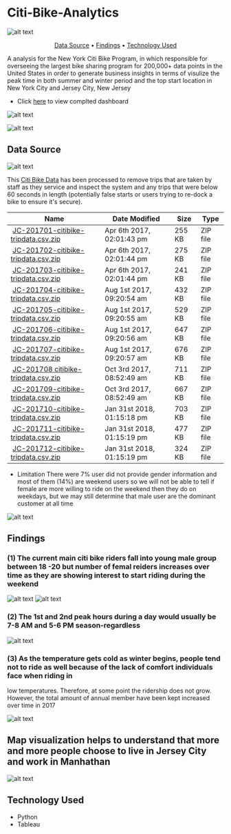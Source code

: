
# Citi-Bike-Analytics

![alt text](https://d21xlh2maitm24.cloudfront.net/nyc/Annual-Membership-Image.png?mtime=20170331121650)

<p align="center">
  <a href="#data-source">Data Source</a> •
  <a href="#findings">Findings</a> •
  <a href="#technology-Used">Technology Used</a>
</p>

A analysis for the New York Citi Bike Program, in which responsible for overseeing the largest bike sharing program for 200,000+ data points in the United States
 in order to generate business insights in terms of visulize the peak time in both summer and winter period and the top start location in New York City and Jersey City, New Jersey
 
* Click [here](https://public.tableau.com/profile/davidgu#!/vizhome/citibikeanalysis/Forcityofficials?publish=yes) to view complted dashboard

![alt text](https://raw.githubusercontent.com/david880110/Citi-Bike-Analytics/master/image/top_location.png)

![alt text](https://raw.githubusercontent.com/david880110/Citi-Bike-Analytics/master/image/avg_bike_distance.png)

## Data Source
![alt text](https://raw.githubusercontent.com/david880110/Citi-Bike-Analytics/master/image/citibikedata.png)

This [Citi Bike Data](https://www.citibikenyc.com/system-data) has been processed to remove trips that are taken by staff as they service and inspect the system and any trips that were below 60 seconds in length 
(potentially false starts or users trying to re-dock a bike to ensure it's secure).

<table class="hide-while-loading table table-striped">
<tbody id="tbody-content">
<thead>
<tr>
<th>Name</th>
<th>Date Modified</th>
<th>Size</th>
<th>Type</th>
</tr>
</thead>
<tr>
<td>&nbsp;<a href="https://s3.amazonaws.com/tripdata/JC-201701-citibike-tripdata.csv.zip">JC-201701-citibike-tripdata.csv.zip</a></td>
<td>Apr 6th 2017, 02:01:43 pm</td>
<td>255 KB</td>
<td>ZIP file</td>
</tr>
<tr>
<td>&nbsp;<a href="https://s3.amazonaws.com/tripdata/JC-201702-citibike-tripdata.csv.zip">JC-201702-citibike-tripdata.csv.zip</a></td>
<td>Apr 6th 2017, 02:01:44 pm</td>
<td>275 KB</td>
<td>ZIP file</td>
</tr>
<tr>
<td>&nbsp;<a href="https://s3.amazonaws.com/tripdata/JC-201703-citibike-tripdata.csv.zip">JC-201703-citibike-tripdata.csv.zip</a></td>
<td>Apr 6th 2017, 02:01:44 pm</td>
<td>241 KB</td>
<td>ZIP file</td>
</tr>
<tr>
<td>&nbsp;<a href="https://s3.amazonaws.com/tripdata/JC-201704-citibike-tripdata.csv.zip">JC-201704-citibike-tripdata.csv.zip</a></td>
<td>Aug 1st 2017, 09:20:54 am</td>
<td>432 KB</td>
<td>ZIP file</td>
</tr>
<tr>
<td>&nbsp;<a href="https://s3.amazonaws.com/tripdata/JC-201705-citibike-tripdata.csv.zip">JC-201705-citibike-tripdata.csv.zip</a></td>
<td>Aug 1st 2017, 09:20:55 am</td>
<td>529 KB</td>
<td>ZIP file</td>
</tr>
<tr>
<td>&nbsp;<a href="https://s3.amazonaws.com/tripdata/JC-201706-citibike-tripdata.csv.zip">JC-201706-citibike-tripdata.csv.zip</a></td>
<td>Aug 1st 2017, 09:20:56 am</td>
<td>647 KB</td>
<td>ZIP file</td>
</tr>
<tr>
<td>&nbsp;<a href="https://s3.amazonaws.com/tripdata/JC-201707-citibike-tripdata.csv.zip">JC-201707-citibike-tripdata.csv.zip</a></td>
<td>Aug 1st 2017, 09:20:57 am</td>
<td>676 KB</td>
<td>ZIP file</td>
</tr>
<tr>
<td>&nbsp;<a href="https://s3.amazonaws.com/tripdata/JC-201708%20citibike-tripdata.csv.zip">JC-201708 citibike-tripdata.csv.zip</a></td>
<td>Oct 3rd 2017, 08:52:49 am</td>
<td>711 KB</td>
<td>ZIP file</td>
</tr>
<tr>
<td>&nbsp;<a href="https://s3.amazonaws.com/tripdata/JC-201709-citibike-tripdata.csv.zip">JC-201709-citibike-tripdata.csv.zip</a></td>
<td>Oct 3rd 2017, 08:52:49 am</td>
<td>667 KB</td>
<td>ZIP file</td>
</tr>
<tr>
<td>&nbsp;<a href="https://s3.amazonaws.com/tripdata/JC-201710-citibike-tripdata.csv.zip">JC-201710-citibike-tripdata.csv.zip</a></td>
<td>Jan 31st 2018, 01:15:18 pm</td>
<td>703 KB</td>
<td>ZIP file</td>
</tr>
<tr>
<td>&nbsp;<a href="https://s3.amazonaws.com/tripdata/JC-201711-citibike-tripdata.csv.zip">JC-201711-citibike-tripdata.csv.zip</a></td>
<td>Jan 31st 2018, 01:15:19 pm</td>
<td>477 KB</td>
<td>ZIP file</td>
</tr>
<tr>
<td>&nbsp;<a href="https://s3.amazonaws.com/tripdata/JC-201712-citibike-tripdata.csv.zip">JC-201712-citibike-tripdata.csv.zip</a></td>
<td>Jan 31st 2018, 01:15:19 pm</td>
<td>324 KB</td>
<td>ZIP file</td>
</tr>
</tbody>
</table>

* Limitation
There were 7% user did not provide gender information and most of them (14%) are weekend users so we will not be able to tell if female are more willing to ride
on the weekend then they do on weekdays, but we may still determine that male user are the dominant customer at all time

![alt text](https://raw.githubusercontent.com/david880110/Citi-Bike-Analytics/master/image/limitation.png)


## Findings 


### (1) The current main citi bike riders fall into young male group between 18 -20 but number of femal reiders increases over time as they are showing interest to start riding during the weekend

![alt text](https://raw.githubusercontent.com/david880110/Citi-Bike-Analytics/master/image/customer_base.png) ![alt text](https://raw.githubusercontent.com/david880110/Citi-Bike-Analytics/master/image/femal_ridership.png)

### (2) The 1st and 2nd peak hours during a day would usually be 7-8 AM and 5-6 PM season-regardless 

![alt text](https://raw.githubusercontent.com/david880110/Citi-Bike-Analytics/master/image/peakhours.png)

### (3) As the temperature gets cold as winter begins, people tend not to ride as well because of the lack of comfort individuals face when riding in
low temperatures. Therefore, at some point the ridership does not grow. However, the total amount of annual member have been kept increased over time in 2017

![alt text](https://raw.githubusercontent.com/david880110/Citi-Bike-Analytics/master/image/2017_growth.png)

## Map visualization helps to understand that more and more people choose to live in Jersey City and work in Manhathan

![alt text](https://raw.githubusercontent.com/david880110/Citi-Bike-Analytics/master/image/popular_location.png)

## Technology Used

-   Python
-   Tableau
